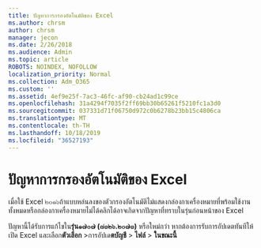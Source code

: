 ```yaml
---
title: ปัญหาการกรองอัตโนมัติของ Excel
ms.author: chrsm
author: chrsm
manager: jecon
ms.date: 2/26/2018
ms.audience: Admin
ms.topic: article
ROBOTS: NOINDEX, NOFOLLOW
localization_priority: Normal
ms.collection: Adm_O365
ms.custom: ''
ms.assetid: 4ef9e25f-7ac3-46fc-af90-cb24ad1c99ce
ms.openlocfilehash: 31a4294f7035f2ff69bb30b65261f5210fc1a3d0
ms.sourcegitcommit: 037331d71f06750d972c0b6278b23bb15c4806ca
ms.translationtype: MT
ms.contentlocale: th-TH
ms.lasthandoff: 10/18/2019
ms.locfileid: "36527193"
---
```

# <a name="excel-autofilter-issue"></a>ปัญหาการกรองอัตโนมัติของ Excel

เมื่อใช้ Excel ๒๐๑๖ถ้าแบบหล่นลงของตัวกรองอัตโนมัติไม่แสดงกล่องกาเครื่องหมายที่พร้อมใช้งานทั้งหมดหรือกล่องกาเครื่องหมายไม่ได้คลิกได้อาจเกิดจากปัญหาที่ทราบในรุ่นก่อนหน้าของ Excel 
  
ปัญหานี้ได้รับการแก้ไขใน**รุ่น๑๗๐๗ (๘๓๒๖.๒๐๗๓)** หรือใหม่กว่า หากต้องการรับการอัปเดตทันทีให้เปิด Excel และเลือก**ตัวเลือก** \>การอัปเด**ตบัญชี** \> **ไฟล์** \> **ในขณะนี้**
  

